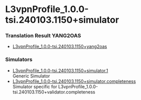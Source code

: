 # L3vpnProfile_1.0.0-tsi.240103.1150+simulator  

### Translation Result YANG2OAS  
- [L3vpnProfile_1.0.0-tsi.240103.1150+yang2oas](./L3vpnProfile_1.0.0-tsi.240103.1150+yang2oas.yaml)  

### Simulators  
- [L3vpnProfile_1.0.0-tsi.240103.1150+simulator.1](./L3vpnProfile_1.0.0-tsi.240103.1150+simulator.1.yaml)  
  Generic Simulator
- [L3vpnProfile_1.0.0-tsi.240103.1150+simulator.completeness](./L3vpnProfile_1.0.0-tsi.240103.1150+simulator.completeness.yaml)  
  Simulator specific for L3vpnProfile_1.0.0-tsi.240103.1150+validator.completeness 
